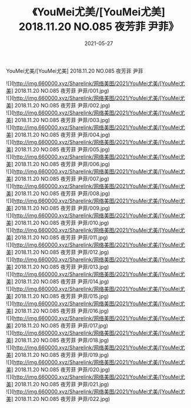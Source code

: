 ﻿---
layout: post
title:  《YouMei尤美/[YouMei尤美] 2018.11.20 NO.085 夜芳菲 尹菲》
date:   2021-05-27
img: http://img.660000.xyz/Sharelink/网络美图/2021/YouMei尤美/[YouMei尤美] 2018.11.20 NO.085 夜芳菲 尹菲/000.jpg
categories: [美女, 清纯, 唯美]
---

YouMei尤美/[YouMei尤美] 2018.11.20 NO.085 夜芳菲 尹菲

 ![](http://img.660000.xyz/Sharelink/网络美图/2021/YouMei尤美/[YouMei尤美] 2018.11.20 NO.085 夜芳菲 尹菲/001.jpg) <br>![](http://img.660000.xyz/Sharelink/网络美图/2021/YouMei尤美/[YouMei尤美] 2018.11.20 NO.085 夜芳菲 尹菲/002.jpg) <br>![](http://img.660000.xyz/Sharelink/网络美图/2021/YouMei尤美/[YouMei尤美] 2018.11.20 NO.085 夜芳菲 尹菲/003.jpg) <br>![](http://img.660000.xyz/Sharelink/网络美图/2021/YouMei尤美/[YouMei尤美] 2018.11.20 NO.085 夜芳菲 尹菲/004.jpg) <br>![](http://img.660000.xyz/Sharelink/网络美图/2021/YouMei尤美/[YouMei尤美] 2018.11.20 NO.085 夜芳菲 尹菲/005.jpg) <br>![](http://img.660000.xyz/Sharelink/网络美图/2021/YouMei尤美/[YouMei尤美] 2018.11.20 NO.085 夜芳菲 尹菲/006.jpg) <br>![](http://img.660000.xyz/Sharelink/网络美图/2021/YouMei尤美/[YouMei尤美] 2018.11.20 NO.085 夜芳菲 尹菲/007.jpg) <br>![](http://img.660000.xyz/Sharelink/网络美图/2021/YouMei尤美/[YouMei尤美] 2018.11.20 NO.085 夜芳菲 尹菲/008.jpg) <br>![](http://img.660000.xyz/Sharelink/网络美图/2021/YouMei尤美/[YouMei尤美] 2018.11.20 NO.085 夜芳菲 尹菲/009.jpg) <br>![](http://img.660000.xyz/Sharelink/网络美图/2021/YouMei尤美/[YouMei尤美] 2018.11.20 NO.085 夜芳菲 尹菲/010.jpg) <br>![](http://img.660000.xyz/Sharelink/网络美图/2021/YouMei尤美/[YouMei尤美] 2018.11.20 NO.085 夜芳菲 尹菲/011.jpg) <br>![](http://img.660000.xyz/Sharelink/网络美图/2021/YouMei尤美/[YouMei尤美] 2018.11.20 NO.085 夜芳菲 尹菲/012.jpg) <br>![](http://img.660000.xyz/Sharelink/网络美图/2021/YouMei尤美/[YouMei尤美] 2018.11.20 NO.085 夜芳菲 尹菲/013.jpg) <br>![](http://img.660000.xyz/Sharelink/网络美图/2021/YouMei尤美/[YouMei尤美] 2018.11.20 NO.085 夜芳菲 尹菲/014.jpg) <br>![](http://img.660000.xyz/Sharelink/网络美图/2021/YouMei尤美/[YouMei尤美] 2018.11.20 NO.085 夜芳菲 尹菲/015.jpg) <br>![](http://img.660000.xyz/Sharelink/网络美图/2021/YouMei尤美/[YouMei尤美] 2018.11.20 NO.085 夜芳菲 尹菲/016.jpg) <br>![](http://img.660000.xyz/Sharelink/网络美图/2021/YouMei尤美/[YouMei尤美] 2018.11.20 NO.085 夜芳菲 尹菲/017.jpg) <br>![](http://img.660000.xyz/Sharelink/网络美图/2021/YouMei尤美/[YouMei尤美] 2018.11.20 NO.085 夜芳菲 尹菲/018.jpg) <br>![](http://img.660000.xyz/Sharelink/网络美图/2021/YouMei尤美/[YouMei尤美] 2018.11.20 NO.085 夜芳菲 尹菲/019.jpg) <br>![](http://img.660000.xyz/Sharelink/网络美图/2021/YouMei尤美/[YouMei尤美] 2018.11.20 NO.085 夜芳菲 尹菲/020.jpg) <br>![](http://img.660000.xyz/Sharelink/网络美图/2021/YouMei尤美/[YouMei尤美] 2018.11.20 NO.085 夜芳菲 尹菲/021.jpg) <br>![](http://img.660000.xyz/Sharelink/网络美图/2021/YouMei尤美/[YouMei尤美] 2018.11.20 NO.085 夜芳菲 尹菲/022.jpg) <br>